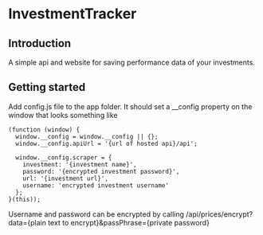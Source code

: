 # InvestmentTracker

## Introduction

A simple api and website for saving performance data of your investments.

## Getting started

Add config.js file to the app folder. It should set a __config property on the window that looks something like
```
(function (window) {
  window.__config = window.__config || {};
  window.__config.apiUrl = '{url of hosted api}/api';
  
  window.__config.scraper = {
    investment: '{investment name}',
    password: '{encrypted investment password}',
    url: '{investment url}',
    username: 'encrypted investment username'
  };
}(this));
```

Username and password can be encrypted by calling /api/prices/encrypt?data={plain text to encrypt}&passPhrase={private password}